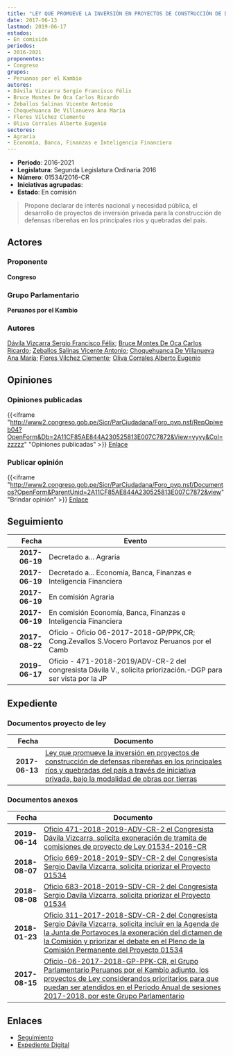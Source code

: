```yaml
---
title: "LEY QUE PROMUEVE LA INVERSIÓN EN PROYECTOS DE CONSTRUCCIÓN DE DEFENSAS RIBEREÑAS EN LOS PRINCIPALES RÍOS Y QUEBRADAS DEL PAÍS A TRAVÉS DE INICIATIVA PRIVADA, BAJO LA MODALIDAD DE OBRAS POR TIERRAS"
date: 2017-06-13
lastmod: 2019-06-17
estados:
- En comisión
periodos:
- 2016-2021
proponentes:
- Congreso
grupos:
- Peruanos por el Kambio
autores:
- Dávila Vizcarra Sergio Francisco Félix
- Bruce Montes De Oca Carlos Ricardo
- Zeballos Salinas Vicente Antonio
- Choquehuanca De Villanueva Ana María
- Flores Vílchez Clemente
- Oliva Corrales Alberto Eugenio
sectores:
- Agraria
- Economía, Banca, Finanzas e Inteligencia Financiera
---
```

- **Periodo**: 2016-2021
- **Legislatura**: Segunda Legislatura Ordinaria 2016
- **Número**: 01534/2016-CR
- **Iniciativas agrupadas**: 
- **Estado**: En comisión

> Propone declarar de interés nacional y necesidad pública, el desarrollo de proyectos de inversión privada para la construcción de defensas ribereñas en los principales ríos y quebradas del pais.


## Actores

### Proponente

**Congreso**

### Grupo Parlamentario

**Peruanos por el Kambio**

### Autores

[Dávila Vizcarra Sergio Francisco Félix](mailto:mailto:sdavila@congreso.gob.pe); [Bruce Montes De Oca Carlos Ricardo](mailto:mailto:cbruce@congreso.gob.pe); [Zeballos Salinas Vicente Antonio](mailto:mailto:vzeballos@congreso.gob.pe); [Choquehuanca De Villanueva Ana María](mailto:mailto:achoquehuanca@congreso.gob.pe); [Flores Vílchez Clemente](mailto:mailto:cflores@congreso.gob.pe); [Oliva Corrales Alberto Eugenio](mailto:mailto:aoliva@congreso.gob.pe)

## Opiniones

### Opiniones publicadas

{{<iframe "http://www2.congreso.gob.pe/Sicr/ParCiudadana/Foro_pvp.nsf/RepOpiweb04?OpenForm&Db=2A11CF85AE844A230525813E007C7872&View=yyyy&Col=zzzzz" "Opiniones publicadas" >}}
[Enlace](http://www2.congreso.gob.pe/Sicr/ParCiudadana/Foro_pvp.nsf/RepOpiweb04?OpenForm&Db=2A11CF85AE844A230525813E007C7872&View=yyyy&Col=zzzzz)

### Publicar opinión

{{<iframe "http://www2.congreso.gob.pe/Sicr/ParCiudadana/Foro_pvp.nsf/Documentos?OpenForm&ParentUnid=2A11CF85AE844A230525813E007C7872&view" "Brindar opinión" >}}
[Enlace](http://www2.congreso.gob.pe/Sicr/ParCiudadana/Foro_pvp.nsf/Documentos?OpenForm&ParentUnid=2A11CF85AE844A230525813E007C7872&view)


## Seguimiento

| Fecha | Evento |
|------:|--------|
| **2017-06-19** | Decretado a... Agraria |
| **2017-06-19** | Decretado a... Economía, Banca, Finanzas e Inteligencia Financiera |
| **2017-06-19** | En comisión Agraria |
| **2017-06-19** | En comisión Economía, Banca, Finanzas e Inteligencia Financiera |
| **2017-08-22** | Oficio - Oficio 06-2017-2018-GP/PPK,CR; Cong.Zevallos S.Vocero Portavoz Peruanos por el Camb |
| **2019-06-17** | Oficio - 471-2018-2019/ADV-CR-2 del congresista Dávila V., solicita priorización.-DGP para ser vista por la JP |

## Expediente

### Documentos proyecto de ley

| Fecha | Documento |
|------:|-----------|
| **2017-06-13** | [Ley que promueve la inversión en proyectos de construcción de defensas ribereñas en los principales ríos y quebradas del país a través de iniciativa privada, bajo la modalidad de obras por tierras](http://www.leyes.congreso.gob.pe/Documentos/2016_2021/Proyectos_de_Ley_y_de_Resoluciones_Legislativas/PL0153420170613.pdf) |

### Documentos anexos

| Fecha | Documento |
|------:|-----------|
| **2019-06-14** | [Oficio 471-2018-2019-ADV-CR-2 el Congresista Dávila Vizcarra, solicita exoneración de tramita de comisiones de proyecto de Ley 01534-2016-CR](http://www.leyes.congreso.gob.pe/Documentos/2016_2021/Oficios/Congresistas/OFICIO-471-2018-2019-ADV-CR-2.pdf) |
| **2018-08-07** | [Oficio 669-2018-2019-SDV-CR-2 del Congresista Sergio Davila Vizcarra, solicita priorizar el Proyecto 01534](http://www.leyes.congreso.gob.pe/Documentos/2016_2021/Oficios/Congresistas/OFICIO-669-2018-2019-SDV-CR-2.pdf) |
| **2018-08-08** | [Oficio 683-2018-2019-SDV-CR-2 del Congresista Sergio Davila Vizcarra, solicita priorizar el Proyecto 01534](http://www.leyes.congreso.gob.pe/Documentos/2016_2021/Oficios/Congresistas/OFICIO-683-2018-2019-SDV-CR-2.pdf) |
| **2018-01-23** | [Oficio 311-2017-2018-SDV-CR-2 del Congresista Sergio Dávila Vizcarra, solicita incluir en la Agenda de la Junta de Portavoces la exoneración del dictamen de la Comisión y priorizar el debate en el Pleno de la Comisión Permanente del Proyecto 01534](http://www.leyes.congreso.gob.pe/Documentos/2016_2021/Oficios/Congresistas/OFICIO-311-2017-2018-SDV-CR-2.pdf) |
| **2017-08-15** | [Oficio-06-2017-2018-GP-PPK-CR, el Grupo Parlamentario Peruanos por el Kambio adjunto, los proyectos de Ley considerandos prioritarios para que puedan ser atendidos en el Periodo Anual de sesiones 2017-2018, por este Grupo Parlamentario](http://www.leyes.congreso.gob.pe/Documentos/2016_2021/Oficios/Grupos_Parlamentarios/OFICIO-06-2017-2018-GP-PPK-CR.pdf) |

## Enlaces

- [Seguimiento](http://www2.congreso.gob.pe/Sicr/TraDocEstProc/CLProLey2016.nsf/f7fff46988ca05b1052578e100829cc7/dbe1a7d5c7bca7720525813e0078e308?OpenDocument)
- [Expediente Digital](http://www2.congreso.gob.pe/Sicr/TraDocEstProc/CLProLey2016.nsf/f7fff46988ca05b1052578e100829cc7/dbe1a7d5c7bca7720525813e0078e308?OpenDocument&Click=05257FB7005EB655.eb71d0cf91d8294e05256cdf006b5706/$Body/0.1C6C)

